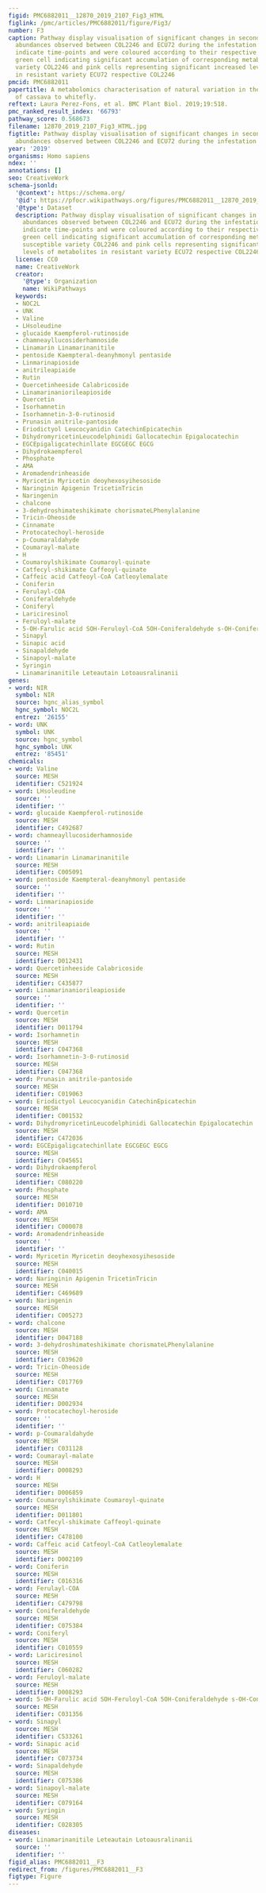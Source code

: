 ```yaml
---
figid: PMC6882011__12870_2019_2107_Fig3_HTML
figlink: /pmc/articles/PMC6882011/figure/Fig3/
number: F3
caption: Pathway display visualisation of significant changes in secondary metabolite
  abundances observed between COL2246 and ECU72 during the infestation cycle. Cells
  indicate time-points and were coloured according to their respective fold-change,
  green cell indicating significant accumulation of corresponding metabolite in susceptible
  variety COL2246 and pink cells representing significant increased levels of metabolites
  in resistant variety ECU72 respective COL2246
pmcid: PMC6882011
papertitle: A metabolomics characterisation of natural variation in the resistance
  of cassava to whitefly.
reftext: Laura Perez-Fons, et al. BMC Plant Biol. 2019;19:518.
pmc_ranked_result_index: '66793'
pathway_score: 0.568673
filename: 12870_2019_2107_Fig3_HTML.jpg
figtitle: Pathway display visualisation of significant changes in secondary metabolite
  abundances observed between COL2246 and ECU72 during the infestation cycle
year: '2019'
organisms: Homo sapiens
ndex: ''
annotations: []
seo: CreativeWork
schema-jsonld:
  '@context': https://schema.org/
  '@id': https://pfocr.wikipathways.org/figures/PMC6882011__12870_2019_2107_Fig3_HTML.html
  '@type': Dataset
  description: Pathway display visualisation of significant changes in secondary metabolite
    abundances observed between COL2246 and ECU72 during the infestation cycle. Cells
    indicate time-points and were coloured according to their respective fold-change,
    green cell indicating significant accumulation of corresponding metabolite in
    susceptible variety COL2246 and pink cells representing significant increased
    levels of metabolites in resistant variety ECU72 respective COL2246
  license: CC0
  name: CreativeWork
  creator:
    '@type': Organization
    name: WikiPathways
  keywords:
  - NOC2L
  - UNK
  - Valine
  - LHsoleudine
  - glucaide Kaempferol-rutinoside
  - chamneayllucosiderhamnoside
  - Linamarin Linamarinanitile
  - pentoside Kaempteral-deanyhmonyl pentaside
  - Linmarinapioside
  - anitrileapiaide
  - Rutin
  - Quercetinheeside Calabricoside
  - Linamarinaniorileapioside
  - Quercetin
  - Isorhamnetin
  - Isorhamnetin-3-0-rutinosid
  - Prunasin anitrile-pantoside
  - Eriodictyol Leucocyanidin CatechinEpicatechin
  - DihydromyricetinLeucodelphinidi Gallocatechin Epigalocatechin
  - EGCEpigaligcatechinllate EGCGEGC EGCG
  - Dihydrokaempferol
  - Phosphate
  - AMA
  - Aromadendrinheaside
  - Myricetin Myricetin deoyhexosyihesoside
  - Naringinin Apigenin TricetinTricin
  - Naringenin
  - chalcone
  - 3-dehydroshimateshikimate chorismateLPhenylalanine
  - Tricin-Oheoside
  - Cinnamate
  - Protocatechoyl-heroside
  - p-Coumaraldahyde
  - Coumarayl-malate
  - H
  - Coumaroylshikimate Coumaroyl-quinate
  - Catfecyl-shikimate Caffeoyl-quinate
  - Caffeic acid Catfeoyl-CoA Catleoylemalate
  - Coniferin
  - Ferulayl-COA
  - Coniferaldehyde
  - Coniferyl
  - Lariciresinol
  - Feruloyl-malate
  - 5-OH-Farulic acid SOH-Feruloyl-CoA 5OH-Coniferaldehyde s-OH-Coniferylscohal
  - Sinapyl
  - Sinapic acid
  - Sinapaldehyde
  - Sinapoyl-malate
  - Syringin
  - Linamarinanitile Leteautain Lotoausralinanii
genes:
- word: NIR
  symbol: NIR
  source: hgnc_alias_symbol
  hgnc_symbol: NOC2L
  entrez: '26155'
- word: UNK
  symbol: UNK
  source: hgnc_symbol
  hgnc_symbol: UNK
  entrez: '85451'
chemicals:
- word: Valine
  source: MESH
  identifier: C521924
- word: LHsoleudine
  source: ''
  identifier: ''
- word: glucaide Kaempferol-rutinoside
  source: MESH
  identifier: C492687
- word: chamneayllucosiderhamnoside
  source: ''
  identifier: ''
- word: Linamarin Linamarinanitile
  source: MESH
  identifier: C005091
- word: pentoside Kaempteral-deanyhmonyl pentaside
  source: ''
  identifier: ''
- word: Linmarinapioside
  source: ''
  identifier: ''
- word: anitrileapiaide
  source: ''
  identifier: ''
- word: Rutin
  source: MESH
  identifier: D012431
- word: Quercetinheeside Calabricoside
  source: MESH
  identifier: C435877
- word: Linamarinaniorileapioside
  source: ''
  identifier: ''
- word: Quercetin
  source: MESH
  identifier: D011794
- word: Isorhamnetin
  source: MESH
  identifier: C047368
- word: Isorhamnetin-3-0-rutinosid
  source: MESH
  identifier: C047368
- word: Prunasin anitrile-pantoside
  source: MESH
  identifier: C019063
- word: Eriodictyol Leucocyanidin CatechinEpicatechin
  source: MESH
  identifier: C001532
- word: DihydromyricetinLeucodelphinidi Gallocatechin Epigalocatechin
  source: MESH
  identifier: C472036
- word: EGCEpigaligcatechinllate EGCGEGC EGCG
  source: MESH
  identifier: C045651
- word: Dihydrokaempferol
  source: MESH
  identifier: C080220
- word: Phosphate
  source: MESH
  identifier: D010710
- word: AMA
  source: MESH
  identifier: C000078
- word: Aromadendrinheaside
  source: ''
  identifier: ''
- word: Myricetin Myricetin deoyhexosyihesoside
  source: MESH
  identifier: C040015
- word: Naringinin Apigenin TricetinTricin
  source: MESH
  identifier: C469689
- word: Naringenin
  source: MESH
  identifier: C005273
- word: chalcone
  source: MESH
  identifier: D047188
- word: 3-dehydroshimateshikimate chorismateLPhenylalanine
  source: MESH
  identifier: C039620
- word: Tricin-Oheoside
  source: MESH
  identifier: C017769
- word: Cinnamate
  source: MESH
  identifier: D002934
- word: Protocatechoyl-heroside
  source: ''
  identifier: ''
- word: p-Coumaraldahyde
  source: MESH
  identifier: C031128
- word: Coumarayl-malate
  source: MESH
  identifier: D008293
- word: H
  source: MESH
  identifier: D006859
- word: Coumaroylshikimate Coumaroyl-quinate
  source: MESH
  identifier: D011801
- word: Catfecyl-shikimate Caffeoyl-quinate
  source: MESH
  identifier: C478100
- word: Caffeic acid Catfeoyl-CoA Catleoylemalate
  source: MESH
  identifier: D002109
- word: Coniferin
  source: MESH
  identifier: C016316
- word: Ferulayl-COA
  source: MESH
  identifier: C479798
- word: Coniferaldehyde
  source: MESH
  identifier: C075384
- word: Coniferyl
  source: MESH
  identifier: C010559
- word: Lariciresinol
  source: MESH
  identifier: C060282
- word: Feruloyl-malate
  source: MESH
  identifier: D008293
- word: 5-OH-Farulic acid SOH-Feruloyl-CoA 5OH-Coniferaldehyde s-OH-Coniferylscohal
  source: MESH
  identifier: C031356
- word: Sinapyl
  source: MESH
  identifier: C533261
- word: Sinapic acid
  source: MESH
  identifier: C073734
- word: Sinapaldehyde
  source: MESH
  identifier: C075386
- word: Sinapoyl-malate
  source: MESH
  identifier: C079164
- word: Syringin
  source: MESH
  identifier: C028305
diseases:
- word: Linamarinanitile Leteautain Lotoausralinanii
  source: ''
  identifier: ''
figid_alias: PMC6882011__F3
redirect_from: /figures/PMC6882011__F3
figtype: Figure
---
```

